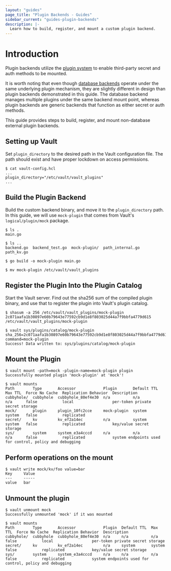 ```yaml
---
layout: "guides"
page_title: "Plugin Backends - Guides"
sidebar_current: "guides-plugin-backends"
description: |-
  Learn how to build, register, and mount a custom plugin backend.
---
```


# Introduction

Plugin backends utilize the [plugin system][plugin-system] to enable
third-party secret and auth methods to be mounted.

It is worth noting that even though [database backends][database-backend]
operate under the same underlying plugin mechanism, they are slightly different
in design than plugin backends demonstrated in this guide. The database backend
manages multiple plugins under the same backend mount point, whereas plugin
backends are generic backends that function as either secret or auth methods.

This guide provides steps to build, register, and mount non-database external
plugin backends.

## Setting up Vault

Set `plugin_directory` to the desired path in the Vault configuration file.
The path should exist and have proper lockdown on access permissions.

```
$ cat vault-config.hcl
...
plugin_directory="/etc/vault/vault_plugins"
...
```

## Build the Plugin Backend

Build the custom backend binary, and move it to the `plugin_directory` path.
In this guide, we will use `mock-plugin` that comes from Vault's
`logical/plugin/mock` package.

```
$ ls .
main.go

$ ls ..
backend.go  backend_test.go  mock-plugin/  path_internal.go  path_kv.go

$ go build -o mock-plugin main.go

$ mv mock-plugin /etc/vault/vault_plugins
```

## Register the Plugin Into the Plugin Catalog

Start the Vault server. Find out the sha256 sum of the compiled plugin binary,
and use that to register the plugin into Vault's plugin catalog.

```
$ shasum -a 256 /etc/vault/vault_plugins/mock-plugin
2c071aafa1b30897e60b79643e77592cb9d1e8f803025d44a7f9bbfa4779d615  /etc/vault/vault_plugins/mock-plugin

$ vault sys/plugins/catalog/mock-plugin sha_256=2c071aafa1b30897e60b79643e77592cb9d1e8f803025d44a7f9bbfa4779d615 command=mock-plugin
Success! Data written to: sys/plugins/catalog/mock-plugin
```

## Mount the Plugin

```
$ vault mount -path=mock -plugin-name=mock-plugin plugin
Successfully mounted plugin 'mock-plugin' at 'mock'!

$ vault mounts
Path        Type       Accessor            Plugin       Default TTL  Max TTL  Force No Cache  Replication Behavior  Description
cubbyhole/  cubbyhole  cubbyhole_80ef4e30  n/a          n/a          n/a      false           local                 per-token private secret storage
mock/       plugin     plugin_10fc2cce     mock-plugin  system       system   false           replicated
secret/     kv         kv_ef2a14ec         n/a          system       system   false           replicated            key/value secret storage
sys/        system     system_e3a4cccd     n/a          n/a          n/a      false           replicated            system endpoints used for control, policy and debugging
```

## Perform operations on the mount

```
$ vault write mock/kv/foo value=bar
Key  	Value
---  	-----
value	bar
```

## Unmount the plugin

```
$ vault unmount mock
Successfully unmounted 'mock' if it was mounted

$ vault mounts
Path        Type       Accessor            Plugin  Default TTL  Max TTL  Force No Cache  Replication Behavior  Description
cubbyhole/  cubbyhole  cubbyhole_80ef4e30  n/a     n/a          n/a      false           local                 per-token private secret storage
secret/     kv         kv_ef2a14ec         n/a     system       system   false           replicated            key/value secret storage
sys/        system     system_e3a4cccd     n/a     n/a          n/a      false           replicated            system endpoints used for control, policy and debugging
```

[plugin-system]: /docs/internals/plugins.html
[database-backend]: /docs/secrets/databases/index.html
